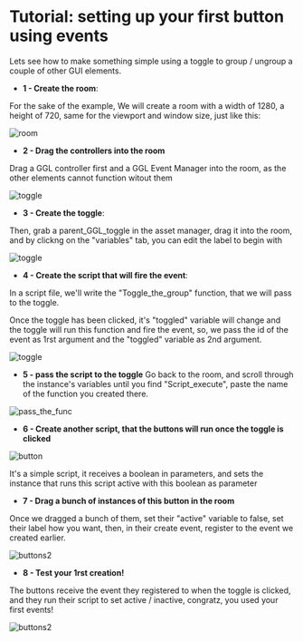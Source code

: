 # **Tutorial: setting up your first button using events**

Lets see how to make something simple using a toggle to group / ungroup a couple of other GUI elements.

- **1 - Create the room**:

For the sake of the example, We will create a room with a width of 1280, a height of 720, same for the viewport and window size, just like this:

![room](https://github.com/Ced30/GML-GUI-Library-GGL-Documentation/blob/main/Images/Tutorial/Events/room.png)


- **2 - Drag the controllers into the room**

Drag a GGL controller first and a GGL Event Manager into the room, as the other elements cannot function witout them

![toggle](https://github.com/Ced30/GML-GUI-Library-GGL-Documentation/blob/main/Images/Tutorial/Events/Controllers.png)


- **3 - Create the toggle**:

Then, grab a parent_GGL_toggle in the asset manager, drag it into the room, and by clickng on the "variables" tab, you can edit the label to begin with

![toggle](https://github.com/Ced30/GML-GUI-Library-GGL-Documentation/blob/main/Images/Tutorial/Events/toggle1.png)

- **4 - Create the script that will fire the event**:

In a script file, we'll write the "Toggle_the_group" function, that we will pass to the toggle.

Once the toggle has been clicked, it's "toggled" variable will change and the toggle will run this function and fire the event,
so, we pass the id of the event as 1rst argument and the "toggled" variable as 2nd argument.

![toggle](https://github.com/Ced30/GML-GUI-Library-GGL-Documentation/blob/main/Images/Tutorial/Events/script_fire.png)

- **5 - pass the script to the toggle**
Go back to the room, and scroll through the instance's variables until you find "Script_execute", paste the name of the function you created there.

![pass_the_func](https://github.com/Ced30/GML-GUI-Library-GGL-Documentation/blob/main/Images/Tutorial/Events/pass_the_function.png)

- **6 - Create another script, that the buttons will run once the toggle is clicked**

![button](https://github.com/Ced30/GML-GUI-Library-GGL-Documentation/blob/main/Images/Tutorial/Events/script_when_toggled.png)

It's a simple script, it receives a boolean in parameters, and sets the instance that runs this script active with this boolean as parameter

- **7 - Drag a bunch of instances of this button in the room**

Once we dragged a bunch of them, set their "active" variable to false, set their label how you want, then, in their create event, register to the event we created earlier.

![buttons2](https://github.com/Ced30/GML-GUI-Library-GGL-Documentation/blob/main/Images/Tutorial/Events/drag_the_buttons.png)

- **8 - Test your 1rst creation!**

The buttons receive the event they registered to when the toggle is clicked, and they run their script to set active / inactive, congratz, you used your first events!

![buttons2](https://github.com/Ced30/GML-GUI-Library-GGL-Documentation/blob/main/Images/Tutorial/Events/Tuto1_complete.gif)


